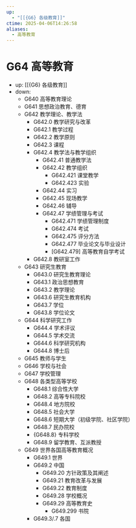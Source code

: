 ```yaml
---
up:
  - "[[{G6} 各级教育]]"
ctime: 2025-04-06T14:26:58
aliases:
  - 高等教育
---
```


# G64 高等教育

- up: [[{G6} 各级教育]]
- down:	
	- G640 高等教育理论
	- G641 思想政治教育、德育
	- G642 教学理论、教学法
		- G642.0 教学研究与改革
		- G642.1 教学过程
		- G642.2 教学原则
		- G642.3 课程
		- G642.4 教学法与教学组织
			- G642.41 普通教学法
			- G642.42 教学组织
				- G642.421 课堂教学
				- G642.423 实验
			- G642.44 实习
			- G642.45 现场教学
			- G642.46 辅导
			- G642.47 学绩管理与考试
				- G642.471 学绩管理制度
				- G642.474 考试
				- G642.475 评分方法
				- G642.477 毕业论文与毕业设计
				- [G642.479] 高等教育自学考试
		- G642.8 教研室工作
	- G643 研究生教育
		- G643.0 研究生教育理论
		- G643.1 政治思想教育
		- G643.2 教学理论
		- G643.6 研究生教育机构
		- G643.7 学位
		- G643.8 学位论文
	- G644 科学研究工作
		- G644.4 学术评议
		- G644.5 学术交流
		- G644.6 科学研究机构
		- G644.8 博士后
	- G645 教师与学生
	- G646 学校与社会
	- G647 学校管理
	- G648 各类型高等学校
		- G648.1 综合性大学
		- G648.2 高等专科院校
		- G648.4 地方院校
		- G648.5 社会大学
		- G648.6 短期大学（初级学院、社区学院）
		- G648.7 民办院校
		- {G648.8} 专科学校
		- G648.9 留学教育、互派教授
	- G649 世界各国高等教育概况
		- G649.1 世界
		- G649.2 中国
			- G649.20 方针政策及其阐述
			- G649.21 教育改革与发展
			- G649.22 教育制度
			- G649.28 学校概况
			- G649.29 高等教育史
				- G649.299 书院
		- G649.3/.7 各国
	
